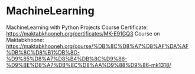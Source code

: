 # MachineLearning
MachineLearning with Python Projects
Course Certificate: https://maktabkhooneh.org/certificates/MK-E91GQ3
Course on Maktabkhoone: https://maktabkhooneh.org/course/%DB%8C%D8%A7%D8%AF%DA%AF%DB%8C%D8%B1%DB%8C-%D9%85%D8%A7%D8%B4%DB%8C%D9%86-%D9%BE%D8%A7%DB%8C%D8%AA%D9%88%D9%86-mk1318/

